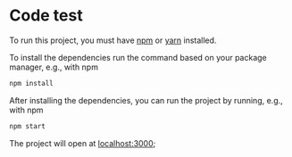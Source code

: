 # Code test

To run this project, you must have [npm](npmjs.com/) or [yarn](https://yarnpkg.com/) installed.

To install the dependencies run the command based on your package manager, e.g., with npm
```bash
npm install
```

After installing the dependencies, you can run the project by running, e.g., with npm
```bash
npm start
```

The project will open at [localhost:3000](http://localhost:3000);